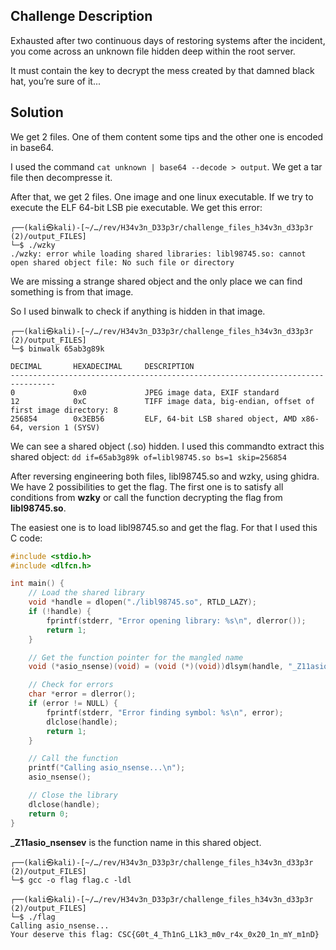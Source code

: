 ## Challenge Description

Exhausted after two continuous days of restoring systems after the incident,
you come across an unknown file hidden deep within the root server.

It must contain the key to decrypt the mess created by that damned black hat,
you’re sure of it...

## Solution

We get 2 files. One of them content some tips and the other one is encoded in base64.

I used the command `cat unknown | base64 --decode > output`. We get a tar file then decompresse it.

After that, we get 2 files. One image and one linux executable. If we try to execute the ELF 64-bit LSB pie executable. We get this error:

```
┌──(kali㉿kali)-[~/…/rev/H34v3n_D33p3r/challenge_files_h34v3n_d33p3r (2)/output_FILES]
└─$ ./wzky                 
./wzky: error while loading shared libraries: libl98745.so: cannot open shared object file: No such file or directory
```

We are missing a strange shared object and the only place we can find something is from that image.

So I used binwalk to check if anything is hidden in that image.

```
┌──(kali㉿kali)-[~/…/rev/H34v3n_D33p3r/challenge_files_h34v3n_d33p3r (2)/output_FILES]
└─$ binwalk 65ab3g89k 

DECIMAL       HEXADECIMAL     DESCRIPTION
--------------------------------------------------------------------------------
0             0x0             JPEG image data, EXIF standard
12            0xC             TIFF image data, big-endian, offset of first image directory: 8
256854        0x3EB56         ELF, 64-bit LSB shared object, AMD x86-64, version 1 (SYSV)
```

We can see a shared object (.so) hidden. I used this commandto extract this shared object: `dd if=65ab3g89k of=libl98745.so bs=1 skip=256854`

After reversing engineering both files, libl98745.so and wzky, using ghidra. We have 2 possibilities to get the flag. The first one is to satisfy all conditions from **wzky** or call the function decrypting the flag from **libl98745.so**.

The easiest one is to load libl98745.so and get the flag. For that I used this C code:

```c
#include <stdio.h>
#include <dlfcn.h>

int main() {
    // Load the shared library
    void *handle = dlopen("./libl98745.so", RTLD_LAZY);
    if (!handle) {
        fprintf(stderr, "Error opening library: %s\n", dlerror());
        return 1;
    }

    // Get the function pointer for the mangled name
    void (*asio_nsense)(void) = (void (*)(void))dlsym(handle, "_Z11asio_nsensev");

    // Check for errors
    char *error = dlerror();
    if (error != NULL) {
        fprintf(stderr, "Error finding symbol: %s\n", error);
        dlclose(handle);
        return 1;
    }

    // Call the function
    printf("Calling asio_nsense...\n");
    asio_nsense();

    // Close the library
    dlclose(handle);
    return 0;
}
```

**_Z11asio_nsensev** is the function name in this shared object.
```
┌──(kali㉿kali)-[~/…/rev/H34v3n_D33p3r/challenge_files_h34v3n_d33p3r (2)/output_FILES]
└─$ gcc -o flag flag.c -ldl
                                                                                                                                       
┌──(kali㉿kali)-[~/…/rev/H34v3n_D33p3r/challenge_files_h34v3n_d33p3r (2)/output_FILES]
└─$ ./flag     
Calling asio_nsense...
Your deserve this flag: CSC{G0t_4_Th1nG_L1k3_m0v_r4x_0x20_1n_mY_m1nD}

```

